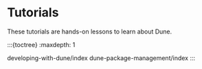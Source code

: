 Tutorials
=========

These tutorials are hands-on lessons to learn about Dune.

:::{toctree}
:maxdepth: 1

developing-with-dune/index
dune-package-management/index
:::

